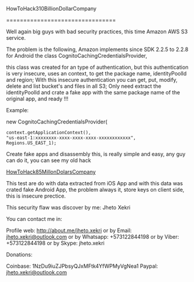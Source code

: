 HowToHack310BillionDollarCompany

================================



Well again big guys with bad security practices, this time Amazon AWS S3 service.



The problem is the following, Amazon implements since SDK 2.2.5 to 2.2.8 for Android the class CognitoCachingCredentialsProvider, 

this class was created for an type of authentication, but this authentication is very insecure, uses an context, to get the package name, 
identityPoolId and region; With this insecure authentication you can get, put, modify, delete and list bucket's and files in all S3;
Only need extract the identityPoolId and crate a fake app with the same package name of the original app, and ready !!!



Example: 

new CognitoCachingCredentialsProvider(

	context.getApplicationContext(),
	"us-east-1:xxxxxxxx-xxxx-xxxx-xxxx-xxxxxxxxxxxx",
	Regions.US_EAST_1);
     


Create fake apps and disassembly this, is really simple and easy, any guy can do it, you can see my old hack

[HowToHack85MillonDolarsCompany](https://github.com/JhetoX/HowToHack85MillonDolarsCompany)

This test are do with data extracted from iOS App and with this data was crated fake Android App, the problem always it, store keys on client side, this is insecure prectice.





This security flaw was discover by me: Jheto Xekri

You can contact me in:

Profile web: http://about.me/jheto.xekri
or by Email: jheto.xekri@outlook.com
or by Whatsapp: +573122844198
or by Viber: +573122844198
or by Skype: jheto.xekri

Donations:

Coinbase: 1NzDu9iuZJPbsyQJxMFtk4YfWPMyVgNea1
Paypal: jheto.xekri@outlook.com